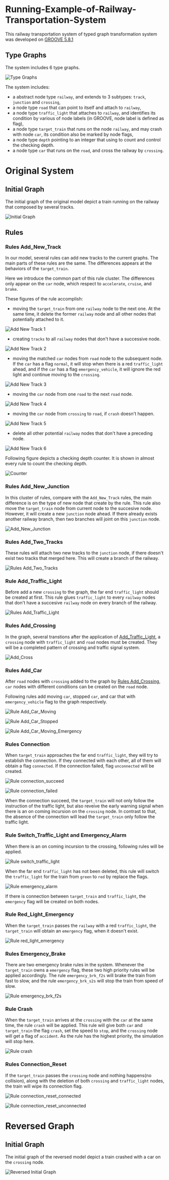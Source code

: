 # Running-Example-of-Railway-Transportation-System
This railway transportation system of typed graph transformation system was developed on [GROOVE 5.8.1](https://sourceforge.net/projects/groove/)
## Type Graphs

The system includes 6 type graphs.

![Type Graphs](https://github.com/XuHe85/Running-Example-of-Railway-Transportation-System/blob/main/Images/typegraphs.png "Type Graphs")

The system includes:
- a abstract node type `railway`, and extends to 3 subtypes: `track`, `junction` and `crossing`,
- a node type `road` that can point to itself and attach to `railway`,
- a node type `traffic_light` that attaches to `railway`, and identifies its condition by various of node labels (in GROOVE, node label is defined as flag),
- a node type `target_train` that runs on the node `railway`, and may crash with node `car`, its condition also be marked by node flags,
- a node type `depth` pointing to an integer that using to count and control the checking depth.
- a node type `car` that runs on the `road`, and cross the railway by `crossing`.

# Original System

## Initial Graph

The initial graph of the original model depict a train running on the railway that composed by several tracks.

![Initial Graph](https://github.com/XuHe85/Running-Example-of-Railway-Transportation-System/blob/main/Images/start_graph.png "Initial Graph")

## Rules
### Rules  Add_New_Track

In our model, several rules can add new tracks to the current graphs. The main parts of these rules are the same. The differences appears at the behaviors of the `target_train`.

Here we introduce the common part of this rule cluster. The differences only appear on the `car` node, which respect to `accelerate`, `cruise`, and `brake`.

These figures of the rule accomplish:
- moving the `target_train` from one `railway` node to the next one. At the same time, it delete the former `railway` node and all other nodes that potentially attached to it. 

![Add New Track 1](https://github.com/XuHe85/Running-Example-of-Railway-Transportation-System/blob/main/Images/add_new_track_1.png "Add New Track 1")

- creating `tracks` to all `railway` nodes that don't have a successive node.

![Add New Track 2](https://github.com/XuHe85/Running-Example-of-Railway-Transportation-System/blob/main/Images/add_new_track_2.png "Add New Track 2")

- moving the matched `car` nodes from `road` node to the subsequent node. If the `car` has a flag `normal`, it will stop when there is a red `traffic_light` ahead, and if the `car` has a flag `emergency_vehicle`, it will ignore the red light and continue moving to the `crossing`.

![Add New Track 3](https://github.com/XuHe85/Running-Example-of-Railway-Transportation-System/blob/main/Images/add_new_track_3.png "Add New Track 3")

- moving the `car` node from one `road` to the next `road` node.

![Add New Track 4](https://github.com/XuHe85/Running-Example-of-Railway-Transportation-System/blob/main/Images/add_new_track_4.png "Add New Track 4")

- moving the `car` node from `crossing` to `road`, if `crash` doesn't happen.

![Add New Track 5](https://github.com/XuHe85/Running-Example-of-Railway-Transportation-System/blob/main/Images/add_new_track_5.png "Add New Track 5")

- delete all other potential `railway` nodes that don't have a preceding node. 

![Add New Track 6](https://github.com/XuHe85/Running-Example-of-Railway-Transportation-System/blob/main/Images/add_new_track_6.png "Add New Track 6")

Following figure depicts a checking depth counter. It is shown in almost every rule to count the checking depth.

![Counter](https://github.com/XuHe85/Running-Example-of-Railway-Transportation-System/blob/main/Images/counter_for_all_rule.png "Counter")

### Rules  Add_New_Junction

In this cluster of rules, compare with the `Add_New_Track` rules, the main difference is on the type of new node that create by the rule.
This rule also move the `target_train` node from current node to the succesive node. However, it will create a new `junction` node ahead. If there already exists another railway branch, then two branches will joint on this `junction` node.

![Add_New_Junction](https://github.com/XuHe85/Running-Example-of-Railway-Transportation-System/blob/main/Images/add_new_junction.png "Add_New_Junction")

### Rules Add_Two_Tracks

These rules will attach two new tracks to the `junction` node, if there doesn't exist two tracks that merged here. This will create a branch of the railway.

![Rules Add_Two_Tracks](https://github.com/XuHe85/Running-Example-of-Railway-Transportation-System/blob/main/Images/add_two_tracks.png "Add_Two_Tracks")

### Rule Add_Traffic_Light

Before add a new `crossing` to the graph, the far end `traffic_light` should be created at first. This rule glues `traffic_light` to every `railway` nodes that don't have a succesive `railway` node on every branch of the railway.

![Rules Add_Traffic_Light](https://github.com/XuHe85/Running-Example-of-Railway-Transportation-System/blob/main/Images/add_traffic_light.png "Add_Traffic_Light")

### Rules Add_Crossing

In the graph, several transtions after the application of [Add_Traffic_Light](#rule-add_traffic_light), a `crossing` node with `traffic_light` and `road` nodes must be created. They will be a completed pattern of crossing and traffic signal system.

![Add_Cross](https://github.com/XuHe85/Running-Example-of-Railway-Transportation-System/blob/main/Images/add_cross.png "Add_Cross")

### Rules Add_Car

After `road` nodes with `crossing` added to the graph by [Rules Add_Crossing](#rules-add_crossing), `car` nodes with different conditions can be created on the `road` node.

Following rules add moving `car`, stopped `car`, and car that with `emergency_vehicle` flag to the graph respectively.

![Rule Add_Car_Moving](https://github.com/XuHe85/Running-Example-of-Railway-Transportation-System/blob/main/Images/add_car_moving.png "Rule Add_Car_Moving")

![Rule Add_Car_Stopped](https://github.com/XuHe85/Running-Example-of-Railway-Transportation-System/blob/main/Images/add_car_stopped.png "Rule Add_Car_Stopped")

![Rule Add_Car_Moving_Emergency](https://github.com/XuHe85/Running-Example-of-Railway-Transportation-System/blob/main/Images/add_car_moving_emergency.png "Rule Add_Car_Moving_Emergency")

### Rules Connection

When `target_train` approaches the far end `traffic_light`, they will try to establish the connection. If they connected with each other, all of them will obtain a flag `connected`. If the connection failed, flag `unconnected` will be created.

![Rule connection_succeed](https://github.com/XuHe85/Running-Example-of-Railway-Transportation-System/blob/main/Images/connection_succeed.png "Rule connection_succeed")

![Rule connection_failed](https://github.com/XuHe85/Running-Example-of-Railway-Transportation-System/blob/main/Images/connection_failed.png "Rule connection_failed")

When the connection succeed, the `target_train` will not only follow the instruction of the traffic light, but also reveive the early warning signal when there is an on coming incursion on the `crossing` node. In contrast to that, the absence of the connection will lead the `target_train` only follow the traffic light.

### Rule Switch_Traffic_Light and Emergency_Alarm

When there is an on coming incursion to the crossing, following rules will be applied.

![Rule switch_traffic_light](https://github.com/XuHe85/Running-Example-of-Railway-Transportation-System/blob/main/Images/switch_traffic_light.png "Rule switch_traffic_light")

When the far end `traffic_light` has not been deleted, this rule will switch the `traffic_light` for the train from `green` to `red` by replace the flags.

![Rule emergency_alarm](https://github.com/XuHe85/Running-Example-of-Railway-Transportation-System/blob/main/Images/emergency_alarm.png "Rule emergency_alarm")

If there is connection between `target_train` and `traffic_light`, the `emergency` flag will be created on both nodes.

### Rule Red_Light_Emergency

When the `target_train` passes the `railway` with a red `traffic_light`, the `target_train` will obtain an `emergency` flag, when it doesn't exist.

![Rule red_light_emergency](https://github.com/XuHe85/Running-Example-of-Railway-Transportation-System/blob/main/Images/red_light_emergency.png "Rule red_light_emergency")

### Rules Emergency_Brake

There are two emergency brake rules in the system. Whenever the `target_train` owns a `emergency` flag, these two high priority rules will be applied accordingly. The rule `emergency_brk_f2s` will brake the train from fast to slow, and the rule `emergency_brk_s2s` will stop the train from speed of slow.

![Rule emergency_brk_f2s](https://github.com/XuHe85/Running-Example-of-Railway-Transportation-System/blob/main/Images/emergency_brk_f2s.png "Rule emergency_brk_f2s")

### Rule Crash

When the `target_train` arrives at the `crossing` with the `car` at the same time, the rule `crash` will be applied. This rule will give both `car` and `target_train` the flag `crash`, set the speed to `stop`, and the `crossing` node will get a flag of `accident`. As the rule has the highest priority, the simulation will stop here.

![Rule crash](https://github.com/XuHe85/Running-Example-of-Railway-Transportation-System/blob/main/Images/crash.png "Rule crash")

### Rules Connection_Reset

If the `target_train` passes the `crossing` node and nothing happens(no collision), along with the deletion of both `crossing` and `traffic_light` nodes, the train will wipe its connection flag.

![Rule connection_reset_connected](https://github.com/XuHe85/Running-Example-of-Railway-Transportation-System/blob/main/Images/connection_reset_connected.png "Rule connection_reset_connected")

![Rule connection_reset_unconnected](https://github.com/XuHe85/Running-Example-of-Railway-Transportation-System/blob/main/Images/connection_reset_unconnected.png "Rule connection_reset_unconnected")

# Reversed Graph

## Initial Graph

The initial graph of the reversed model depict a train crashed with a car on the `crossing` node.

![Reversed Initial Graph](https://github.com/XuHe85/Running-Example-of-Railway-Transportation-System/blob/main/Images/start_graph_reversed.png "Reversed Initial Graph")
